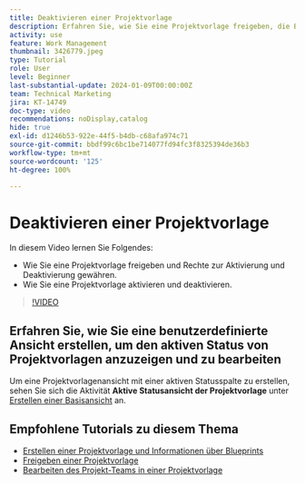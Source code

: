 ```yaml
---
title: Deaktivieren einer Projektvorlage
description: Erfahren Sie, wie Sie eine Projektvorlage freigeben, die Berechtigungen zum Aktivieren und Deaktivieren erteilt, und wie Sie eine Projektvorlage aktivieren und deaktivieren.
activity: use
feature: Work Management
thumbnail: 3426779.jpeg
type: Tutorial
role: User
level: Beginner
last-substantial-update: 2024-01-09T00:00:00Z
team: Technical Marketing
jira: KT-14749
doc-type: video
recommendations: noDisplay,catalog
hide: true
exl-id: d1246b53-922e-44f5-b4db-c68afa974c71
source-git-commit: bbdf99c6bc1be714077fd94fc3f8325394de36b3
workflow-type: tm+mt
source-wordcount: '125'
ht-degree: 100%

---
```


# Deaktivieren einer Projektvorlage

In diesem Video lernen Sie Folgendes:

* Wie Sie eine Projektvorlage freigeben und Rechte zur Aktivierung und Deaktivierung gewähren.
* Wie Sie eine Projektvorlage aktivieren und deaktivieren.

>[!VIDEO](https://video.tv.adobe.com/v/3444999/?quality=12&learn=on&enablevpops=1&captions=ger)

## Erfahren Sie, wie Sie eine benutzerdefinierte Ansicht erstellen, um den aktiven Status von Projektvorlagen anzuzeigen und zu bearbeiten

Um eine Projektvorlagenansicht mit einer aktiven Statusspalte zu erstellen, sehen Sie sich die Aktivität **Aktive Statusansicht der Projektvorlage** unter [Erstellen einer Basisansicht](https://experienceleague.adobe.com/docs/workfront-learn/tutorials-workfront/reporting/basic-reporting/create-a-basic-view.html?lang=de) an.

## Empfohlene Tutorials zu diesem Thema

* [Erstellen einer Projektvorlage und Informationen über Blueprints](/help/manage-work/create-and-manage-project-templates/create-a-project-template.md)
* [Freigeben einer Projektvorlage](/help/manage-work/create-and-manage-project-templates/share-a-project-template.md)
* [Bearbeiten des Projekt-Teams in einer Projektvorlage](/help/manage-work/create-and-manage-project-templates/edit-the-project-team-in-a-project-template.md)

